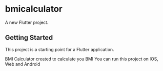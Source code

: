 # bmicalculator

A new Flutter project.

## Getting Started

This project is a starting point for a Flutter application.

BMI Calculator created to calculate you BMI
You can run this project on IOS, Web and Android

